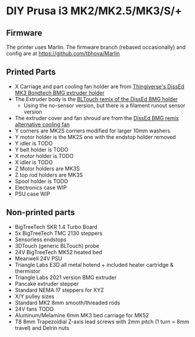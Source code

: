 # DIY Prusa i3 MK2/MK2.5/MK3/S/+

## Firmware

The printer uses Marlin. The firmware branch (rebased occasionally) and config are at https://github.com/tbhova/Marlin

## Printed Parts

* X Carriage and part cooling fan holder are from [Thingiverse's DissEd MK3 Bondtech BMG extruder holder](https://www.thingiverse.com/thing:3510052)
* The Extruder body is the [BLTouch remix of the DissEd BMG holder](https://www.thingiverse.com/thing:3994482)
  * Using the no-sensor version, but there is a filament runout sensor version
* The extruder cover and fan shroud are from the [DissEd BMG remix alternative cooling fan](https://www.thingiverse.com/thing:4616905)
* Y corners are MK2S corners modified for larger 10mm washers
* Y motor holder is the MK2S one with the endstop holder removed
* Y idler is TODO
* Y belt holder is TODO
* X motor holder is TODO
* X idler is TODO
* Z Motor holders are MK3S
* Z top rod holders are MK3S
* Spool holder is TODO
* Electronics case WIP
* PSU case WIP

## Non-printed parts

* BigTreeTech SKR 1.4 Turbo Board
* 5x BigTreeTech TMC 2130 steppers
* Sensorless endstops
* 3DTouch (generic BLTouch) probe
* 24V BigTreeTech MK52 heated bed
* Meanwell 24V PSU
* Triangle Labs E3D all metal hotend + included heater cartridge & thermistor
* Triangle Labs 2021 version BMG extruder
* Pancake extruder stepper
* Standard NEMA 17 steppers for XYZ
* X/Y pulley sizes
* Standard MK2 8mm smooth/threaded rods
* 24V fans TODO
* Aluminum/Melamine 6mm MK3 bed carriage for MK52
* T8 8mm Trapezoidial Z-axis lead screws with 2mm pitch (1 turn = 8mm travel) and Delrin nuts
